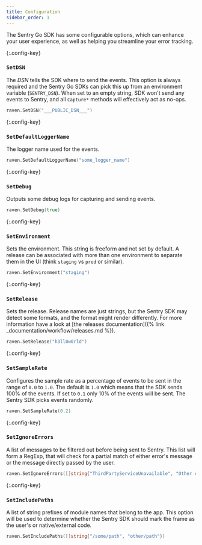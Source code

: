 ```yaml
---
title: Configuration
sidebar_order: 1
---
```


The Sentry Go SDK has some configurable options, which can enhance your user experience,
as well as helping you streamline your error tracking.

{:.config-key}
### `SetDSN`

The _DSN_ tells the SDK where to send the events.  This option is always required
and the Sentry Go SDKs can pick this up from an environment variable (`SENTRY_DSN`).
When set to an empty string, SDK won't send any events to Sentry, and all `Capture*` methods
will effectively act as no-ops.

```go
raven.SetDSN("___PUBLIC_DSN___")
```

{:.config-key}
### `SetDefaultLoggerName`

The logger name used for the events.

```go
raven.SetDefaultLoggerName("some_logger_name")
```

{:.config-key}
### `SetDebug`

Outputs some debug logs for capturing and sending events.

```go
raven.SetDebug(true)
```

{:.config-key}
### `SetEnvironment`

Sets the environment. This string is freeform and not set by default.  A release can be associated
with more than one environment to separate them in the UI (think `staging` vs `prod` or similar).

```go
raven.SetEnvironment("staging")
```

{:.config-key}
### `SetRelease`

Sets the release. Release names are just strings, but the Sentry SDK may detect some formats,
and the format might render differently.
For more information have a look at [the releases documentation]({% link _documentation/workflow/releases.md %}).

```go
raven.SetRelease("h3ll0w0rld")
```

{:.config-key}
### `SetSampleRate`

Configures the sample rate as a percentage of events to be sent in the range of `0.0` to `1.0`.  The
default is `1.0` which means that the SDK sends 100% of the events.  If set to `0.1` only 10% of the events
will be sent.  The Sentry SDK picks events randomly.

```go
raven.SetSampleRate(0.2)
```

{:.config-key}
### `SetIgnoreErrors`

A list of messages to be filtered out before being sent to Sentry.  This list will form a RegExp,
that will check for a partial match of either error's message or the message directly passed by the user.

```go
raven.SetIgnoreErrors([]string{"ThirdPartyServiceUnavailable", "Other error that we want to ignore"})
```

{:.config-key}
### `SetIncludePaths`

A list of string prefixes of module names that belong to the app.  This option will be used to determine
whether the Sentry SDK should mark the frame as the user's or native/external code.

```go
raven.SetIncludePaths([]string{"/some/path", "other/path"})
```

